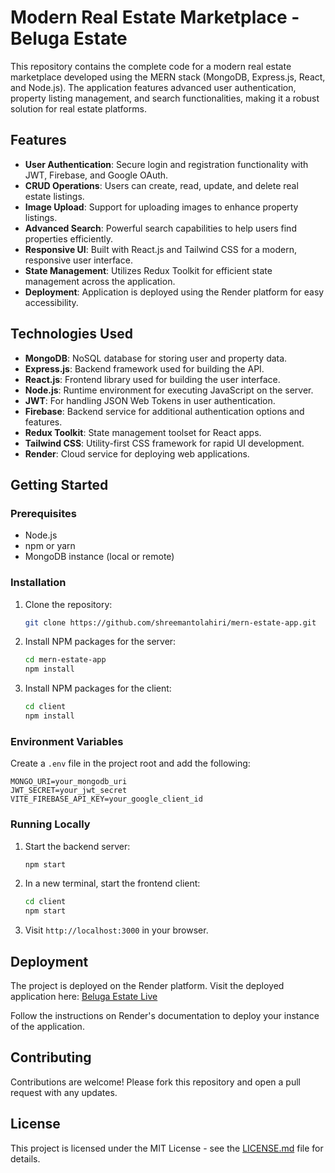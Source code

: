 # Modern Real Estate Marketplace - Beluga Estate

This repository contains the complete code for a modern real estate marketplace developed using the MERN stack (MongoDB, Express.js, React, and Node.js). The application features advanced user authentication, property listing management, and search functionalities, making it a robust solution for real estate platforms.

## Features

- **User Authentication**: Secure login and registration functionality with JWT, Firebase, and Google OAuth.
- **CRUD Operations**: Users can create, read, update, and delete real estate listings.
- **Image Upload**: Support for uploading images to enhance property listings.
- **Advanced Search**: Powerful search capabilities to help users find properties efficiently.
- **Responsive UI**: Built with React.js and Tailwind CSS for a modern, responsive user interface.
- **State Management**: Utilizes Redux Toolkit for efficient state management across the application.
- **Deployment**: Application is deployed using the Render platform for easy accessibility.

## Technologies Used

- **MongoDB**: NoSQL database for storing user and property data.
- **Express.js**: Backend framework used for building the API.
- **React.js**: Frontend library used for building the user interface.
- **Node.js**: Runtime environment for executing JavaScript on the server.
- **JWT**: For handling JSON Web Tokens in user authentication.
- **Firebase**: Backend service for additional authentication options and features.
- **Redux Toolkit**: State management toolset for React apps.
- **Tailwind CSS**: Utility-first CSS framework for rapid UI development.
- **Render**: Cloud service for deploying web applications.

## Getting Started

### Prerequisites

- Node.js
- npm or yarn
- MongoDB instance (local or remote)

### Installation

1. Clone the repository:
   ```bash
   git clone https://github.com/shreemantolahiri/mern-estate-app.git
   ```
2. Install NPM packages for the server:
   ```bash
   cd mern-estate-app
   npm install
   ```
3. Install NPM packages for the client:
   ```bash
   cd client
   npm install
   ```

### Environment Variables

Create a `.env` file in the project root and add the following:
```
MONGO_URI=your_mongodb_uri
JWT_SECRET=your_jwt_secret
VITE_FIREBASE_API_KEY=your_google_client_id
```

### Running Locally

1. Start the backend server:
   ```bash
   npm start
   ```
2. In a new terminal, start the frontend client:
   ```bash
   cd client
   npm start
   ```
3. Visit `http://localhost:3000` in your browser.

## Deployment

The project is deployed on the Render platform. Visit the deployed application here: [Beluga Estate Live](https://mern-estate-app-b625.onrender.com/)

Follow the instructions on Render's documentation to deploy your instance of the application.

## Contributing

Contributions are welcome! Please fork this repository and open a pull request with any updates.

## License

This project is licensed under the MIT License - see the [LICENSE.md](LICENSE) file for details.
